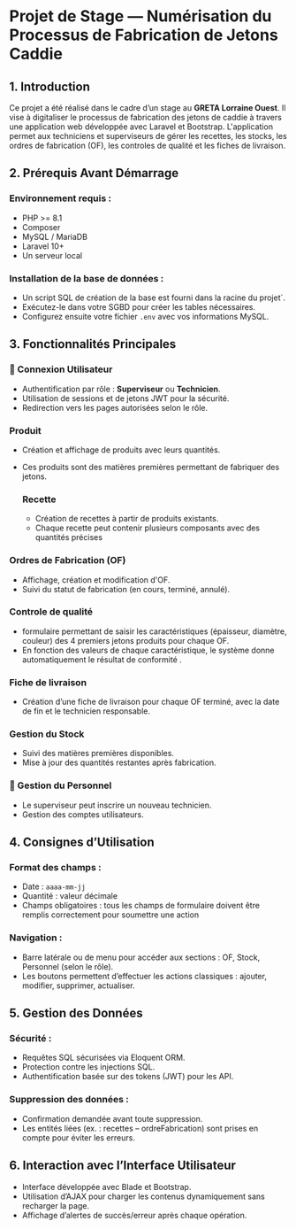 # Projet de Stage — Numérisation du Processus de Fabrication de Jetons Caddie

## 1. Introduction

Ce projet a été réalisé dans le cadre d’un stage au **GRETA Lorraine Ouest**. Il vise à digitaliser le processus de fabrication des jetons de caddie à travers une application web développée avec Laravel et Bootstrap. L'application permet aux techniciens et superviseurs de gérer les recettes, les stocks, les ordres de fabrication (OF), les controles de qualité et les fiches de livraison.

## 2. Prérequis Avant Démarrage

### Environnement requis :

- PHP >= 8.1
- Composer
- MySQL / MariaDB
- Laravel 10+
- Un serveur local 

### Installation de la base de données :

- Un script SQL de création de la base est fourni dans la racine du projet`.
- Exécutez-le dans votre SGBD pour créer les tables nécessaires.
- Configurez ensuite votre fichier `.env` avec vos informations MySQL.

## 3. Fonctionnalités Principales

### 🔐 Connexion Utilisateur

- Authentification par rôle : **Superviseur** ou **Technicien**.
- Utilisation de sessions et de jetons JWT pour la sécurité.
- Redirection vers les pages autorisées selon le rôle.
  
### Produit
- Création et affichage de produits avec leurs quantités. 
- Ces produits sont des matières premières permettant de fabriquer des jetons.

  ### Recette
  
  - Création de recettes à partir de produits existants.
  - Chaque recette peut contenir plusieurs composants avec des quantités précises
    
    
### Ordres de Fabrication (OF)

- Affichage, création et modification d'OF.
- Suivi du statut de fabrication (en cours, terminé, annulé).
  

### Controle de qualité

- formulaire permettant de saisir les caractéristiques (épaisseur, diamètre, couleur) des 4 premiers jetons produits pour chaque OF. 
- En fonction des valeurs de chaque caractéristique, le système donne automatiquement le résultat de conformité .
  

### Fiche de livraison
- Création d’une fiche de livraison pour chaque OF terminé, avec la date de fin et le technicien responsable.

### Gestion du Stock

- Suivi des matières premières disponibles.
- Mise à jour des quantités restantes après fabrication.

### 👥 Gestion du Personnel

- Le superviseur peut inscrire un nouveau technicien.
- Gestion des comptes utilisateurs.

## 4. Consignes d’Utilisation

### Format des champs :

- Date : `aaaa-mm-jj`
- Quantité : valeur décimale
- Champs obligatoires : tous les champs de formulaire doivent être remplis correctement pour soumettre une action

### Navigation :

- Barre latérale ou de menu pour accéder aux sections : OF, Stock, Personnel (selon le rôle).
- Les boutons permettent d’effectuer les actions classiques : ajouter, modifier, supprimer, actualiser.

## 5. Gestion des Données

### Sécurité :

- Requêtes SQL sécurisées via Eloquent ORM.
- Protection contre les injections SQL.
- Authentification basée sur des tokens (JWT) pour les API.

### Suppression des données :

- Confirmation demandée avant toute suppression.
- Les entités liées (ex. : recettes – ordreFabrication) sont prises en compte pour éviter les erreurs.

## 6. Interaction avec l’Interface Utilisateur

- Interface développée avec Blade et Bootstrap.
- Utilisation d’AJAX pour charger les contenus dynamiquement sans recharger la page.
- Affichage d’alertes de succès/erreur après chaque opération.


